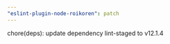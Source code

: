 ```yaml
---
"eslint-plugin-node-roikoren": patch
---
```


chore(deps): update dependency lint-staged to v12.1.4
